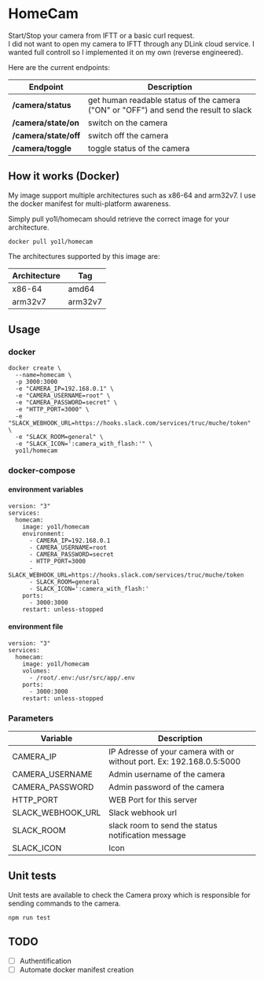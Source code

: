 # HomeCam
Start/Stop your camera from IFTT or a basic curl request.  
I did not want to open my camera to IFTT through any DLink cloud service.
I wanted full controll so I implemented it on my own (reverse engineered).

Here are the current endpoints:

Endpoint | Description 
--- | ---
**/camera/status** | get human readable status of the camera ("ON" or "OFF") and send the result to slack 
**/camera/state/on** | switch on the camera 
**/camera/state/off** | switch off the camera 
**/camera/toggle** | toggle status of the camera 

## How it works (Docker) 

My image support multiple architectures such as x86-64 and arm32v7. I use the docker manifest for multi-platform awareness.

Simply pull yo1l/homecam should retrieve the correct image for your architecture.

```
docker pull yo1l/homecam
```

The architectures supported by this image are:

Architecture | Tag
--- | ---
x86-64 | amd64
arm32v7 | arm32v7

## Usage

### docker

```
docker create \
  --name=homecam \
  -p 3000:3000
  -e "CAMERA_IP=192.168.0.1" \
  -e "CAMERA_USERNAME=root" \
  -e "CAMERA_PASSWORD=secret" \
  -e "HTTP_PORT=3000" \
  -e "SLACK_WEBHOOK_URL=https://hooks.slack.com/services/truc/muche/token" \
  -e "SLACK_ROOM=general" \
  -e "SLACK_ICON=':camera_with_flash:'" \
  yo1l/homecam
```

### docker-compose

#### environment variables
```
version: "3"
services:
  homecam:
    image: yo1l/homecam
    environment:
      - CAMERA_IP=192.168.0.1
      - CAMERA_USERNAME=root
      - CAMERA_PASSWORD=secret
      - HTTP_PORT=3000
      - SLACK_WEBHOOK_URL=https://hooks.slack.com/services/truc/muche/token
      - SLACK_ROOM=general
      - SLACK_ICON=':camera_with_flash:'
    ports:
      - 3000:3000
    restart: unless-stopped
```

#### environment file
```
version: "3"
services:
  homecam:
    image: yo1l/homecam
    volumes:
      - /root/.env:/usr/src/app/.env
    ports:
      - 3000:3000
    restart: unless-stopped
```

### Parameters

Variable | Description
--- | ---
CAMERA_IP | IP Adresse of your camera with or without port. Ex: 192.168.0.5:5000
CAMERA_USERNAME | Admin username of the camera
CAMERA_PASSWORD | Admin password of the camera
HTTP_PORT | WEB Port for this server
SLACK_WEBHOOK_URL | Slack webhook url
SLACK_ROOM | slack room to send the status notification message 
SLACK_ICON | Icon

## Unit tests

Unit tests are available to check the Camera proxy which is responsible for sending commands to the camera.
```
npm run test
```

## TODO
*  [ ] Authentification
*  [ ] Automate docker manifest creation
